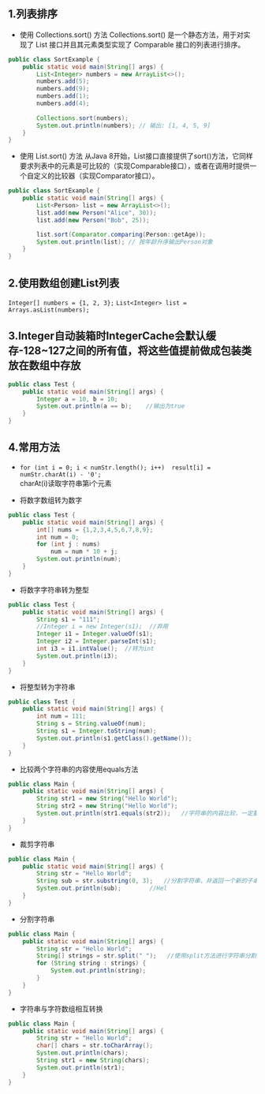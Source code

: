 ## 1.列表排序
* 使用 Collections.sort() 方法
Collections.sort() 是一个静态方法，用于对实现了 List 接口并且其元素类型实现了 Comparable 接口的列表进行排序。
```java
public class SortExample {
    public static void main(String[] args) {
        List<Integer> numbers = new ArrayList<>();
        numbers.add(5);
        numbers.add(9);
        numbers.add(1);
        numbers.add(4);
        
        Collections.sort(numbers);
        System.out.println(numbers); // 输出: [1, 4, 5, 9]
    }
}

```

* 使用 List.sort() 方法
  从Java 8开始，List接口直接提供了sort()方法，它同样要求列表中的元素是可比较的（实现Comparable接口），或者在调用时提供一个自定义的比较器（实现Comparator接口）。
```java
public class SortExample {
    public static void main(String[] args) {
        List<Person> list = new ArrayList<>();
        list.add(new Person("Alice", 30));
        list.add(new Person("Bob", 25));

        list.sort(Comparator.comparing(Person::getAge));
        System.out.println(list); // 按年龄升序输出Person对象
    }
}
```

## 2.使用数组创建List列表
`Integer[] numbers = {1, 2, 3};`
`List<Integer> list = Arrays.asList(numbers);`


## 3.Integer自动装箱时IntegerCache会默认缓存-128~127之间的所有值，将这些值提前做成包装类放在数组中存放
```java
public class Test {
    public static void main(String[] args) {
        Integer a = 10, b = 10;
        System.out.println(a == b);    //输出为true
    }
}
```

## 4.常用方法
* `for (int i = 0; i < numStr.length(); i++) 
     result[i] = numStr.charAt(i) - '0';`  
charAt(i)读取字符串第i个元素

* 将数字数组转为数字
```java
public class Test {
    public static void main(String[] args) {
        int[] nums = {1,2,3,4,5,6,7,8,9};
        int num = 0;
        for (int j : nums)
            num = num * 10 + j;
        System.out.println(num);
    }
}
```

* 将数字字符串转为整型
```java
public class Test {
    public static void main(String[] args) {
        String s1 = "111";
        //Integer i = new Integer(s1);  //弃用
        Integer i1 = Integer.valueOf(s1);
        Integer i2 = Integer.parseInt(s1);
        int i3 = i1.intValue();  //转为int
        System.out.println(i3);
    }
}
```

* 将整型转为字符串
```java
public class Test {
    public static void main(String[] args) {
        int num = 111;
        String s = String.valueOf(num);
        String s1 = Integer.toString(num);
        System.out.println(s1.getClass().getName());
    }
}
```

* 比较两个字符串的内容使用equals方法
```java
public class Main {
    public static void main(String[] args) {
        String str1 = new String("Hello World");
        String str2 = new String("Hello World");
        System.out.println(str1.equals(str2));   //字符串的内容比较，一定要用equals
    }
}
```

* 裁剪字符串
```java
public class Main {
    public static void main(String[] args) {
        String str = "Hello World";
        String sub = str.substring(0, 3);   //分割字符串，并返回一个新的子串对象
        System.out.println(sub);        //Hel
    }
}
```

* 分割字符串
```java
public class Main {
    public static void main(String[] args) {
        String str = "Hello World";
        String[] strings = str.split(" ");   //使用split方法进行字符串分割，比如这里就是通过空格分隔，得到一个字符串数组
        for (String string : strings) {
            System.out.println(string);
        }
    }
}
```

* 字符串与字符数组相互转换
```java
public class Main {
    public static void main(String[] args) {
        String str = "Hello World";
        char[] chars = str.toCharArray();
        System.out.println(chars);
        String str1 = new String(chars);
        System.out.println(str1);
    }
}
```
